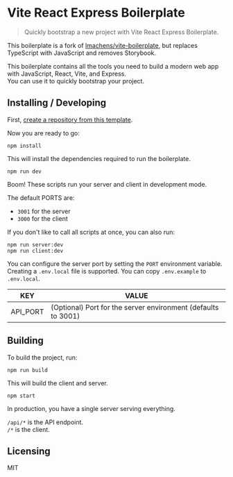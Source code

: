 # Vite React Express Boilerplate

> Quickly bootstrap a new project with Vite React Express Boilerplate.

This boilerplate is a fork of [lmachens/vite-boilerplate](https://github.com/lmachens/vite-boilerplate), but replaces TypeScript with JavaScript and removes Storybook.

This boilerplate contains all the tools you need to build a modern web app with JavaScript, React, Vite, and Express.  
You can use it to quickly bootstrap your project.

## Installing / Developing

First, [create a repository from this template](https://docs.github.com/en/github/creating-cloning-and-archiving-repositories/creating-a-repository-on-github/creating-a-repository-from-a-template).

Now you are ready to go:

```shell
npm install
```

This will install the dependencies required to run the boilerplate.

```shell
npm run dev
```

Boom! These scripts run your server and client in development mode.

The default PORTS are:

- `3001` for the server
- `3000` for the client

If you don't like to call all scripts at once, you can also run:

```shell
npm run server:dev
npm run client:dev
```

You can configure the server port by setting the `PORT` environment variable. Creating a `.env.local` file is supported. You can copy `.env.example` to `.env.local`.

| KEY      | VALUE                                                         |
| -------- | ------------------------------------------------------------- |
| API_PORT | (Optional) Port for the server environment (defaults to 3001) |

## Building

To build the project, run:

```shell
npm run build
```

This will build the client and server.

```shell
npm start
```

In production, you have a single server serving everything.

`/api/*` is the API endpoint.  
`/*` is the client.

## Licensing

MIT
